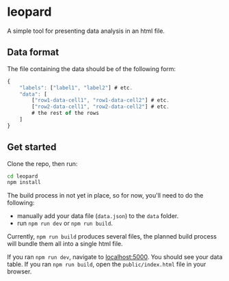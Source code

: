 # leopard

A simple tool for presenting data analysis in an html file.

## Data format

The file containing the data should be of the following form:
```js
{
    "labels": ["label1", "label2"] # etc.
    "data": [
        ["row1-data-cell1", "row1-data-cell2"] # etc.
        ["row2-data-cell1", "row2-data-cell2"] # etc.
        # the rest of the rows
    ]
}
```

## Get started

Clone the repo, then run:

```bash
cd leopard
npm install
```

The build process in not yet in place, so for now, you'll need to do the following:

+ manually add your data file (`data.json`) to the `data` folder.
+ run `npm run dev` or `npm run build`.

Currently, `npm run build` produces several files, the planned build process will bundle them all into a single html file.

If you ran `npm run dev`, navigate to [localhost:5000](http://localhost:5000). You should see your data table. If you ran `npm run build`, open the `public/index.html` file in your browser.
